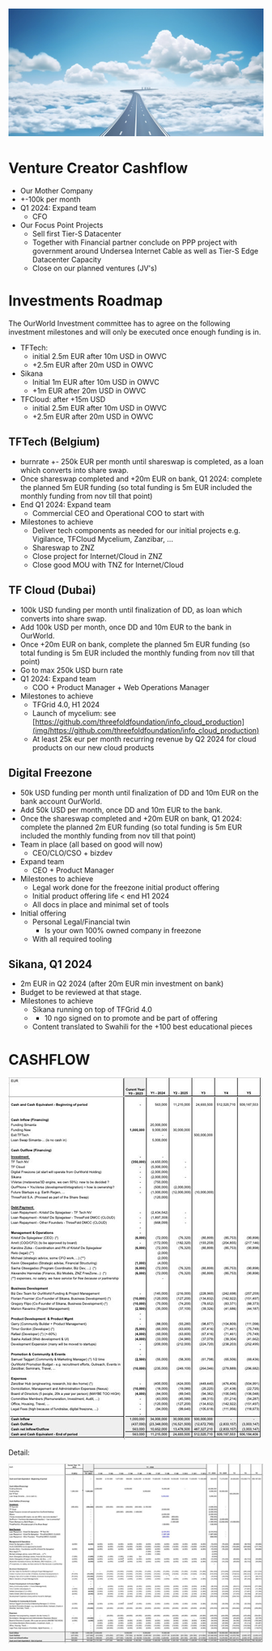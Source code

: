 # ![image alt text](img/image_0.png)

# Venture Creator Cashflow

* Our Mother Company
* +-100k per month
* Q1 2024: Expand team
    * CFO
* Our Focus Point Projects
    * Sell first Tier-S Datacenter
    * Together with Financial partner conclude on PPP project with government around Undersea Internet Cable as well as Tier-S Edge Datacenter Capacity
    * Close on our planned ventures (JV's)

# Investments Roadmap

The OurWorld Investment committee has to agree on the following investment milestones and will only be executed once enough funding is in.

- TFTech: 
  - initial 2.5m EUR after 10m USD in OWVC
  - +2.5m EUR after 20m USD in OWVC
- Sikana
  - Initial 1m EUR after 10m USD in OWVC
  - +1m EUR after 20m USD in OWVC
- TFCloud: after +15m USD
  - initial 2.5m EUR after 10m USD in OWVC
  - +2.5m EUR after 20m USD in OWVC

## TFTech (Belgium)

* burnrate +- 250k EUR per month until shareswap is completed, as a loan which converts into share swap.
* Once shareswap completed and +20m EUR on bank, Q1 2024: complete the planned 5m EUR funding (so total funding is 5m EUR included the monthly funding from nov till that point)
* End Q1 2024: Expand team
    * Commercial CEO and Operational COO to start with
* Milestones to achieve
    * Deliver tech components as needed for our initial projects e.g. Vigilance, TFCloud Mycelium, Zanzibar, …
    * Shareswap to ZNZ
    * Close project for Internet/Cloud in ZNZ
    * Close good MOU with TNZ for Internet/Cloud

## TF Cloud (Dubai)

* 100k USD funding per month until finalization of DD, as loan which converts into share swap.
* Add 100k USD per month, once DD and 10m EUR to the bank in OurWorld.
* Once +20m EUR on bank, complete the planned 5m EUR funding (so total funding is 5m EUR included the monthly funding from nov till that point)
* Go to max 250k USD burn rate
* Q1 2024: Expand team
    * COO + Product Manager + Web Operations Manager
* Milestones to achieve
    * TFGrid 4.0, H1 2024
    * Launch of mycelium: see [https://github.com/threefoldfoundation/info_cloud_production](img/https://github.com/threefoldfoundation/info_cloud_production) 
    * At least 25k eur per month recurring revenue by Q2 2024 for cloud products on our new cloud products

## Digital Freezone 

* 50k USD funding per month until finalization of DD and 10m EUR on the bank account OurWorld.
* Add 50k USD per month, once DD and 10m EUR to the bank.
* Once the shareswap completed and +20m EUR on bank, Q1 2024: complete the planned 2m EUR funding (so total funding is 5m EUR included the monthly funding from nov till that point)
* Team in place (all based on good will now)
    * CEO/CLO/CSO + bizdev
* Expand team
    * CEO + Product Manager
* Milestones to achieve
    * Legal work done for the freezone initial product offering
    * Initial product offering life < end H1 2024
    * All docs in place and minimal set of tools
* Initial offering
    * Personal Legal/Financial twin 
        * Is your own 100% owned company in freezone
    * With all required tooling

## Sikana, Q1 2024

* 2m EUR in Q2 2024 (after 20m EUR min investment on bank)
* Budget to be reviewed at that stage.
* Milestones to achieve
    * Sikana running on top of TFGrid 4.0
    * + 10 ngo signed on to promote and be part of offering
    * Content translated to Swahili for the +100 best educational pieces

# CASHFLOW

![image alt text](img/cashflow.jpeg)

Detail:

![image alt text](img/detail.jpeg)